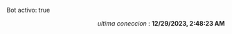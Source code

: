 <p>Bot activo: true</p>
<p align="right"><i>ultima coneccion</i> : <b>12/29/2023, 2:48:23 AM</b></p>

